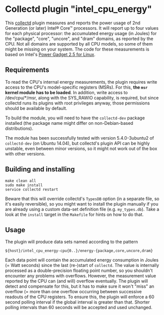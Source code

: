 Collectd plugin "intel_cpu_energy"
==================================

This [collectd][collectd] plugin measures and reports the power usage of 2nd
Generation (or later) Intel® Core™ processors.
It will report up to four values for each physical processor: the accumulated
energy usage (in Joules) for the "package", "core", "uncore", and "dram"
domains, as reported by the CPU. Not all domains are supported by all CPU
models, so some of them might be missing on your system.
The code for these measurements is based on Intel's [Power Gadget 2.5 for
Linux][powergadget].

Requirements
------------

To read the CPU's internal energy measurements, the plugin requires write
access to the CPU's model-specific registers (MSRs). For this, **the `msr`
kernel module has to be loaded**.
In addition, write access to /dev/cpu/\*/msr, along with the SYS_RAWIO
capability, is required, but since collectd runs its plugins with root
privileges anyway, those permissions should be available by default.

To build the module, you will need to have the `collectd-dev` package installed
(the package name might differ on non-Debian-based distributions).

The module has been successfully tested with version 5.4.0-3ubuntu2 of
`collectd-dev` (on Ubuntu 14.04), but collectd's plugin API can be highly
unstable, even between minor versions, so it might not work out of the box with
other versions.

Building and installing
-----------------------

    make clean all
    sudo make install
    service collectd restart

Beware that this will override collectd's `TypesDB` option (in a separate file,
so it's easily reversible), so you might want to install the plugin manually if
you are already using a custom data-set definition file (e.g. `my_types.db`).
Take a look at the `install` target in the `Makefile` for hints on how to do
that.

Usage
-----

The plugin will produce data sets named according to the pattern

    ${host}/intel_cpu_energy-cpu{0..}/energy-{package,core,uncore,dram}

Each data point will contain the accumulated energy consumption in Joules (=
Watt seconds) since the last (re-)start of `collectd`.
The value is internally processed as a double-precision floating point number,
so you shouldn't encounter any problems with overflows.
However, the measurement value reported by the CPU can (and will) overflow
eventually. The plugin will detect and compensate for this, but it has to make
sure it won't "miss" an overflow (= more than one overflow occurring between
successive readouts of the CPU registers. To ensure this, the plugin will
enforce a 60 second polling interval if the global interval is greater than
that. Shorter polling intervals than 60 seconds will be accepted and used
unchanged.


[collectd]: https://github.com/collectd/collectd/
[powergadget]: https://software.intel.com/en-us/articles/intel-power-gadget-20
